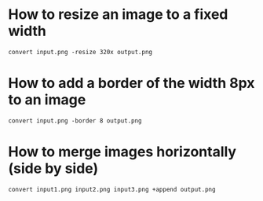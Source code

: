 # How to resize an image to a fixed width
```shell
convert input.png -resize 320x output.png
```

# How to add a border of the width 8px to an image
```shell
convert input.png -border 8 output.png
```

# How to merge images horizontally (side by side)
```shell
convert input1.png input2.png input3.png +append output.png
```
